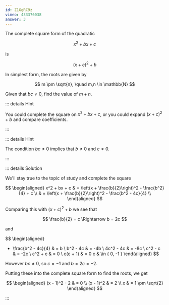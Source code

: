 ```yaml
---
id: Z1GgRC9z
vimeo: 433376038
answer: 3
---
```


The complete square form of the quadratic

$$
x^2 + bx + c
$$

is

$$
(x+c)^2 + b
$$

In simplest form, the roots are given by

$$
m \pm \sqrt{n}, \quad m,n \in \mathbb{N}
$$

Given that $bc \neq 0$, find the value of $m + n$.

<AnswerInput :answer="$frontmatter.answer" />

::: details Hint

You could complete the square on $x^2 + bx + c$, or you could expand
$(x+c)^2 + b$ and compare coefficients.

:::

::: details Hint

The condition $bc \neq 0$ implies that $b \neq 0$ and $c \neq 0$.

:::

::: details Solution

We'll stay true to the topic of study and complete the square

$$
\begin{aligned}
x^2 + bx + c
& = \left(x + \frac{b}{2}\right)^2 - \frac{b^2}{4} + c \\
& = \left(x + \frac{b}{2}\right)^2 - \frac{b^2 - 4c}{4} \\
\end{aligned}
$$

Comparing this with $(x+c)^2 + b$ we see that

$$
\frac{b}{2} = c \Rightarrow b = 2c
$$

and

$$
\begin{aligned}
- \frac{b^2 - 4c}{4} & = b \\
b^2 - 4c & = -4b \\
4c^2 - 4c & = -8c \\
c^2 - c & = -2c \\
c^2 + c & = 0 \\
c(c + 1) & = 0
c & \in \{ 0, -1 \}
\end{aligned}
$$

However $bc \neq 0$, so $c = -1$ and $b = 2c = -2$.

Putting these into the complete square form to find the roots, we get

$$
\begin{aligned}
(x - 1)^2 - 2 & = 0 \\
(x - 1)^2 & = 2 \\
x & = 1 \pm \sqrt{2}
\end{aligned}
$$

:::
